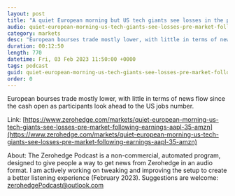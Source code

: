 ```yaml
---
layout: post
title: "A quiet European morning but US tech giants see losses in the pre-market following earnings: AAPL -3.5%, AMZN -5.7%, GOOG -4.9% - Newsquawk US Market Open"
audio: quiet-european-morning-us-tech-giants-see-losses-pre-market-following-earnings-aapl-35-amzn-1
category: markets
desc: "European bourses trade mostly lower, with little in terms of news flow since the cash open as participants look ahead to the US jobs number."
duration: 00:12:50
length: 770
datetime: Fri, 03 Feb 2023 11:50:00 +0000
tags: podcast
guid: quiet-european-morning-us-tech-giants-see-losses-pre-market-following-earnings-aapl-35-amzn-0
order: 0
---
```

European bourses trade mostly lower, with little in terms of news flow since the cash open as participants look ahead to the US jobs number.

Link: [https://www.zerohedge.com/markets/quiet-european-morning-us-tech-giants-see-losses-pre-market-following-earnings-aapl-35-amzn](https://www.zerohedge.com/markets/quiet-european-morning-us-tech-giants-see-losses-pre-market-following-earnings-aapl-35-amzn)

About: The Zerohedge Podcast is a non-commercial, automated program, designed to give people a way to get news from Zerohedge in an audio format.  I am actively working on tweaking and improving the setup to create a better listening experience (February 2023).  Suggestions are welcome: [zerohedgePodcast@outlook.com](mailto:zerohedgePodcast@outlook.com)